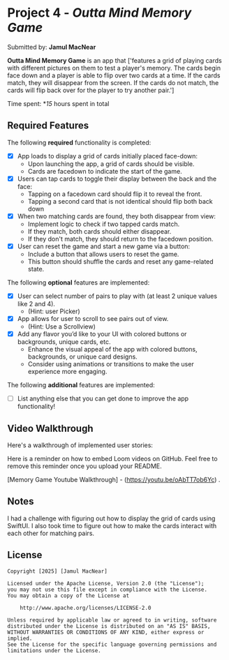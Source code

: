 # Project 4 - *Outta Mind Memory Game*

Submitted by: **Jamul MacNear**

**Outta Mind Memory Game** is an app that ['features a grid of playing cards with different pictures on them to test a player's memory. The cards begin face down and a player is able to flip over two cards at a time. If the cards match, they will disappear from the screen. If the cards do not match, the cards will flip back over for the player to try another pair.'] 

Time spent: **15* hours spent in total

## Required Features

The following **required** functionality is completed:

- [X] App loads to display a grid of cards initially placed face-down:
  - Upon launching the app, a grid of cards should be visible.
  - Cards are facedown to indicate the start of the game.
- [X] Users can tap cards to toggle their display between the back and the face: 
  - Tapping on a facedown card should flip it to reveal the front.
  - Tapping a second card that is not identical should flip both back down
- [X] When two matching cards are found, they both disappear from view:
  - Implement logic to check if two tapped cards match.
  - If they match, both cards should either disappear.
  - If they don't match, they should return to the facedown position.
- [X] User can reset the game and start a new game via a button:
  - Include a button that allows users to reset the game.
  - This button should shuffle the cards and reset any game-related state.
 
The following **optional** features are implemented:

- [X] User can select number of pairs to play with (at least 2 unique values like 2 and 4).
  * (Hint: user Picker)
- [X] App allows for user to scroll to see pairs out of view.
  * (Hint: Use a Scrollview)
- [X] Add any flavor you’d like to your UI with colored buttons or backgrounds, unique cards, etc. 
  * Enhance the visual appeal of the app with colored buttons, backgrounds, or unique card designs.
  * Consider using animations or transitions to make the user experience more engaging.

The following **additional** features are implemented:

- [ ] List anything else that you can get done to improve the app functionality!

## Video Walkthrough

Here's a walkthrough of implemented user stories:

Here is a reminder on how to embed Loom videos on GitHub. Feel free to remove this reminder once you upload your README. 

[Memory Game Youtube Walkthrough] - (https://youtu.be/oAbTT7ob6Yc) .

## Notes

I had a challenge with figuring out how to display the grid of cards using SwiftUI. I also took time to figure out how to make the cards interact with each other for matching pairs.

## License

    Copyright [2025] [Jamul MacNear]

    Licensed under the Apache License, Version 2.0 (the "License");
    you may not use this file except in compliance with the License.
    You may obtain a copy of the License at

        http://www.apache.org/licenses/LICENSE-2.0

    Unless required by applicable law or agreed to in writing, software
    distributed under the License is distributed on an "AS IS" BASIS,
    WITHOUT WARRANTIES OR CONDITIONS OF ANY KIND, either express or implied.
    See the License for the specific language governing permissions and
    limitations under the License.
